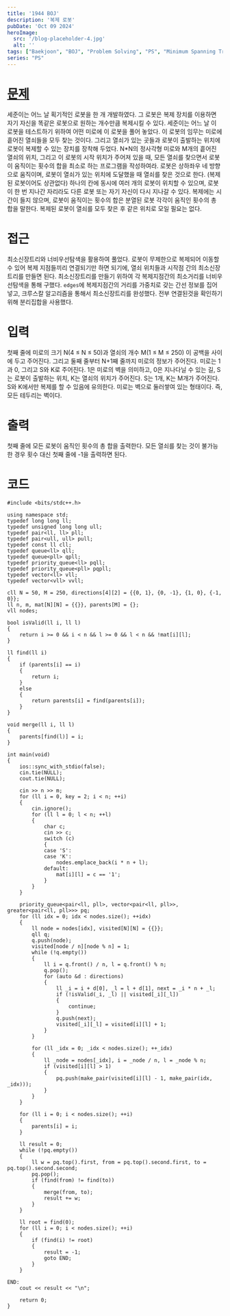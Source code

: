 ```yaml
---
title: '1944 BOJ'
description: '복제 로봇'
pubDate: 'Oct 09 2024'
heroImage: 
  src: '/blog-placeholder-4.jpg'
  alt: ''
tags: ["Baekjoon", "BOJ", "Problem Solving", "PS", "Minimum Spanning Tree", "MST", "Breadth-First Search", "BFS", "Union-Find"]
series: "PS"
---
```


# [문제](https://www.acmicpc.net/problem/1944)
세준이는 어느 날 획기적인 로봇을 한 개 개발하였다. 그 로봇은 복제 장치를 이용하면 자기 자신을 똑같은 로봇으로 원하는 개수만큼 복제시킬 수 있다. 세준이는 어느 날 이 로봇을 테스트하기 위하여 어떤 미로에 이 로봇을 풀어 놓았다.
이 로봇의 임무는 미로에 흩어진 열쇠들을 모두 찾는 것이다. 그리고 열쇠가 있는 곳들과 로봇이 출발하는 위치에 로봇이 복제할 수 있는 장치를 장착해 두었다.
N*N의 정사각형 미로와 M개의 흩어진 열쇠의 위치, 그리고 이 로봇의 시작 위치가 주어져 있을 때, 모든 열쇠를 찾으면서 로봇이 움직이는 횟수의 합을 최소로 하는 프로그램을 작성하여라.
로봇은 상하좌우 네 방향으로 움직이며, 로봇이 열쇠가 있는 위치에 도달했을 때 열쇠를 찾은 것으로 한다. (복제된 로봇이어도 상관없다) 하나의 칸에 동시에 여러 개의 로봇이 위치할 수 있으며, 로봇이 한 번 지나간 자리라도 다른 로봇 또는 자기 자신이 다시 지나갈 수 있다.
복제에는 시간이 들지 않으며, 로봇이 움직이는 횟수의 합은 분열된 로봇 각각이 움직인 횟수의 총 합을 말한다. 복제된 로봇이 열쇠를 모두 찾은 후 같은 위치로 모일 필요는 없다.

# 접근
최소신장트리와 너비우선탐색을 활용하여 풀었다. 로봇이 무제한으로 복제되어 이동할 수 있어 복제 지점들끼리 연결되기만 하면 되기에, 열쇠 위치들과 시작점 간의 최소신장트리를 만들면 된다. 
최소신장트리를 만들기 위하여 각 복제지점간의 최소거리를 너비우선탐색을 통해 구했다. `edges`에 복제지점간의 거리를 가중치로 갖는 간선 정보를 집어넣고, 크루스칼 알고리즘을 통해서 최소신장트리를 완성했다. 전부 연결된것을 확인하기 위해 분리집합을 사용했다.

# 입력
첫째 줄에 미로의 크기 N(4 ≤ N ≤ 50)과 열쇠의 개수 M(1 ≤ M ≤ 250) 이 공백을 사이에 두고 주어진다. 그리고 둘째 줄부터 N+1째 줄까지 미로의 정보가 주어진다. 미로는 1과 0, 그리고 S와 K로 주어진다.
1은 미로의 벽을 의미하고, 0은 지나다닐 수 있는 길, S는 로봇이 출발하는 위치, K는 열쇠의 위치가 주어진다. S는 1개, K는 M개가 주어진다. S와 K에서만 복제를 할 수 있음에 유의한다. 미로는 벽으로 둘러쌓여 있는 형태이다. 즉, 모든 테두리는 벽이다.

# 출력
첫째 줄에 모든 로봇이 움직인 횟수의 총 합을 출력한다. 모든 열쇠를 찾는 것이 불가능한 경우 횟수 대신 첫째 줄에 -1을 출력하면 된다.

# 코드
```
#include <bits/stdc++.h>

using namespace std;
typedef long long ll;
typedef unsigned long long ull;
typedef pair<ll, ll> pll;
typedef pair<ull, ull> pull;
typedef const ll cll;
typedef queue<ll> qll;
typedef queue<pll> qpll;
typedef priority_queue<ll> pqll;
typedef priority_queue<pll> pqpll;
typedef vector<ll> vll;
typedef vector<vll> vvll;

cll N = 50, M = 250, directions[4][2] = {{0, 1}, {0, -1}, {1, 0}, {-1, 0}};
ll n, m, mat[N][N] = {{}}, parents[M] = {};
vll nodes;

bool isValid(ll i, ll l)
{
    return i >= 0 && i < n && l >= 0 && l < n && !mat[i][l];
}

ll find(ll i)
{
    if (parents[i] == i)
    {
        return i;
    }
    else
    {
        return parents[i] = find(parents[i]);
    }
}

void merge(ll i, ll l)
{
    parents[find(l)] = i;
}

int main(void)
{
    ios::sync_with_stdio(false);
    cin.tie(NULL);
    cout.tie(NULL);

    cin >> n >> m;
    for (ll i = 0, key = 2; i < n; ++i)
    {
        cin.ignore();
        for (ll l = 0; l < n; ++l)
        {
            char c;
            cin >> c;
            switch (c)
            {
            case 'S':
            case 'K':
                nodes.emplace_back(i * n + l);
            default:
                mat[i][l] = c == '1';
            }
        }
    }

    priority_queue<pair<ll, pll>, vector<pair<ll, pll>>, greater<pair<ll, pll>>> pq;
    for (ll idx = 0; idx < nodes.size(); ++idx)
    {
        ll node = nodes[idx], visited[N][N] = {{}};
        qll q;
        q.push(node);
        visited[node / n][node % n] = 1;
        while (!q.empty())
        {
            ll i = q.front() / n, l = q.front() % n;
            q.pop();
            for (auto &d : directions)
            {
                ll _i = i + d[0], _l = l + d[1], next = _i * n + _l;
                if (!isValid(_i, _l) || visited[_i][_l])
                {
                    continue;
                }
                q.push(next);
                visited[_i][_l] = visited[i][l] + 1;
            }
        }

        for (ll _idx = 0; _idx < nodes.size(); ++_idx)
        {
            ll _node = nodes[_idx], i = _node / n, l = _node % n;
            if (visited[i][l] > 1)
            {
                pq.push(make_pair(visited[i][l] - 1, make_pair(idx, _idx)));
            }
        }
    }

    for (ll i = 0; i < nodes.size(); ++i)
    {
        parents[i] = i;
    }

    ll result = 0;
    while (!pq.empty())
    {
        ll w = pq.top().first, from = pq.top().second.first, to = pq.top().second.second;
        pq.pop();
        if (find(from) != find(to))
        {
            merge(from, to);
            result += w;
        }
    }

    ll root = find(0);
    for (ll i = 0; i < nodes.size(); ++i)
    {
        if (find(i) != root)
        {
            result = -1;
            goto END;
        }
    }

END:
    cout << result << "\n";

    return 0;
}
```
